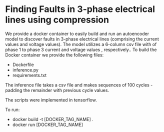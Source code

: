 # Finding Faults in 3-phase electrical lines using compression

We provide a docker container to easily build and run an autoencoder model to discover faults in 3-phase electrical lines (comprising the current values and voltage values). The model utilizes a 6-column csv file with of phase 1 to phase 3 current and voltage values , respectively.. To build the Docker container we provide the following files: 
-	Dockerfile
-	inference.py
-	requirements.txt

The inference file takes  a csv file and makes sequences of 100 cycles - padding the remainder with previous cycle values.


The scripts were implemented in tensorflow.


To run:
-   docker build -t [DOCKER_TAG_NAME] .
-   docker run [DOCKER_TAG_NAME]
